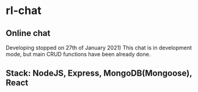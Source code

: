 # rl-chat 
## Online chat
Developing stopped on 27th of January 2021)
This chat is in development mode, but main CRUD functions have been already done.
## Stack: NodeJS, Express, MongoDB(Mongoose), React

